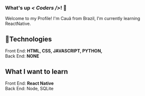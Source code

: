 ### What's up <i>< Coders /></i>! 👋
Welcome to my Profile! I'm Cauã from Brazil, I'm currently learning ReactNative.

## 💫Technologies

Front End: <strong>HTML, CSS, JAVASCRIPT, PYTHON,</strong> <br>
Back End: <strong>NONE</strong>

## What I want to learn

Front End: <strong> React Native </strong> <br>
Back  End: <strnog> Node, SQLite</strong>

